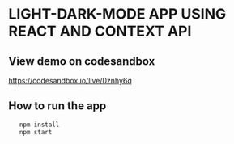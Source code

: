# LIGHT-DARK-MODE APP USING REACT AND CONTEXT API

## View demo on codesandbox

https://codesandbox.io/live/0znhy6q


## How to run the app


```javascript
   npm install
   npm start
```


